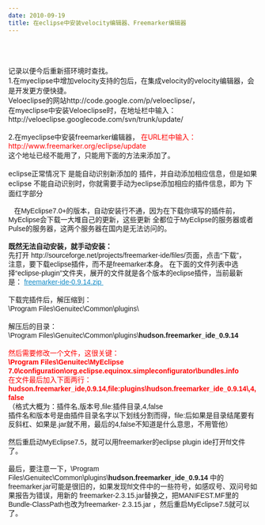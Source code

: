 ```yaml
---
date: 2010-09-19
title: 在eclipse中安装velocity编辑器、Freemarker编辑器
---
```



<p><span style="font-family: Arial, sans-serif, Helvetica, Tahoma; line-height: 18px;"> </span></p> <div class="blog_title" style="margin-bottom: 15px;">  <h3 style="font-size: 16px; line-height: 1.5em; margin-top: 0px; margin-right: 0px; margin-bottom: 0.5em; margin-left: 0px; padding-top: 10px; padding-right: 0px; padding-bottom: 0px; padding-left: 0px; color: black;"><br /></h3>  <strong style="font-weight: bold;"></strong> </div> <div class="blog_content"> 记录以便今后重新搭环境时查找。&nbsp; <br />1.在myeclipse中增加velocity支持的包后，在集成velocity的velocity编辑器，会是开发更方便快捷。&nbsp; <br />Veloeclipse的网站http://code.google.com/p/veloeclipse/，&nbsp; <br />在myeclipse中安装Veloeclipse时，在地址栏中输入： http://veloeclipse.googlecode.com/svn/trunk/update/&nbsp; <br /> <br />2.在myeclipse中安装freemarker编辑器， <span style="color: #ff0000;">在URL栏中输入：http://www.freemarker.org/eclipse/update</span> </div> <div class="blog_content"> 这个地址已经不能用了，只能用下面的方法来添加了。</div> <div class="blog_content"> <br /></div> <div class="blog_content"> eclipse正常情况下 是能自动识别新添加的 插件，并自动添加相应信息，但是如果eclipse 不能自动识别时，你就需要手动为eclipse添加相应的插件信息，即为 下面红字部分</div> <div class="blog_content"> <br /></div> <div class="blog_content"> <span style="font-family: Arial, sans-serif, Helvetica, Tahoma; line-height: 18px;">&nbsp;&nbsp; 在MyEclipse7.0+的版本，自动安装行不通，因为在下载你填写的插件前，MyEclipse会下载一大堆自己的更新，这些更新 全都位于MyEclipse的服务器或者Pulse的服务器，这两个服务器在国内是无法访问的。<br /><strong style="font-weight: bold;"><br />既然无法自动安装，就手动安装：</strong>&nbsp;<br />先打开 http://sourceforge.net/projects/freemarker-ide/files/页面，点击“下载”，<br />注意，要下载eclipse插件，而不是freemarker本身。 在下面的文件列表中选择“eclipse-plugin”文件夹，展开的文件就是各个版本的eclipse插件，当前最新是：&nbsp;<a class="button button-dload dload { url: 'http://downloads.sourceforge.net/project/freemarker-ide/freemarker-ide/0.9.14/freemarker-ide-0.9.14.zip' }" style="color: #108ac6; text-decoration: underline;" title="/freemarker-ide/0.9.14/freemarker-ide-0.9.14.zip:  released on 2006-04-28 17:54:14 GMT" href="http://sourceforge.net/projects/freemarker-ide/files/freemarker-ide/0.9.14/freemarker-ide-0.9.14.zip/download"><span><strong style="font-weight: bold;"></strong>freemarker-ide-0.9.14.zip&nbsp;</span></a><br /><br />下载完插件后，解压缩到：<br />\Program Files\Genuitec\Common\plugins\<br /><br />解压后的目录：<br />\Program Files\Genuitec\Common\plugins\<strong style="font-weight: bold;">hudson.freemarker_ide_0.9.14</strong>&nbsp;<br /><br /><span style="color: #ff0000;">然后需要修改一个文件，这很关键：<br /></span><strong style="font-weight: bold;"><span style="color: #ff0000;">\Program Files\Genuitec\MyEclipse 7.0\configuration\org.eclipse.equinox.simpleconfigurator\bundles.info</span></strong><span style="color: #ff0000;">&nbsp;<br />在文件最后加入下面两行：<br /></span><strong style="font-weight: bold;"><span style="color: #ff0000;">hudson.freemarker_ide,0.9.14,file:plugins\hudson.freemarker_ide_0.9.14\,4,false</span></strong><span style="color: #ff0000;">&nbsp;</span><br />（格式大概为：插件名,版本号,file:插件目录,4,false<br />插件名和版本号是由插件目录名字以下划线分割而得，file:后如果是目录结尾要有反斜杠、如果是.jar就不用，最后的4,false不知道是什么意思，不用管他）<br /><br />然后重启动MyEclipse7.5，就可以用freemarker的eclipse plugin ide打开ftl文件了。<br /><br />最后，要注意一下，\Program Files\Genuitec\Common\plugins\<strong style="font-weight: bold;">hudson.freemarker_ide_0.9.14</strong>&nbsp;中的freemarker.jar可能是很旧的，如果发现ftl文件中的一些符号，如感叹号、双问号如果报告为错误，用新的 freemarker-2.3.15.jar替换之，把MANIFEST.MF里的Bundle-ClassPath也改为freemarker- 2.3.15.jar ，然后重启MyEclipse7.5就可以了。</span></div> <p>&nbsp;</p>
